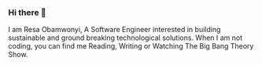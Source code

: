 ### Hi there 👋
I am Resa Obamwonyi, A Software Engineer interested in building sustainable and ground breaking technological solutions. 
When I am not coding, you can find me Reading, Writing or Watching The Big Bang Theory Show.

<!--
**Resa-Obamwonyi/Resa-Obamwonyi** is a ✨ _special_ ✨ repository because its `README.md` (this file) appears on your GitHub profile.

Here are some ideas to get you started:

- 🔭 I’m currently working on ...
- 🌱 I’m currently learning ...
- 👯 I’m looking to collaborate on ...
- 🤔 I’m looking for help with ...
- 💬 Ask me about ...
- 📫 How to reach me: ...
- 😄 Pronouns: ...
- ⚡ Fun fact: ...
-->
